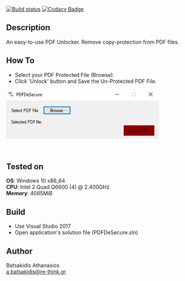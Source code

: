 [![Build status](https://ci.appveyor.com/api/projects/status/qoan7ibgh7vcd74r?svg=true)](https://ci.appveyor.com/project/abatsakidis/pdfdesecure)
[![Codacy Badge](https://api.codacy.com/project/badge/Grade/d5c89f5248f94747857def735b9699ea)](https://www.codacy.com/app/a.batsakidis/PDFDeSecure?utm_source=github.com&amp;utm_medium=referral&amp;utm_content=abatsakidis/PDFDeSecure&amp;utm_campaign=Badge_Grade)

## Description ##

An easy-to-use PDF Unlocker. Remove copy-protection from PDF files. 

## How To ##

* Select your PDF Protected File (Browse).
* Click 'Unlock' button and Save the Un-Protected PDF File. 

![Alt text](/Screenshot/screen.jpg?raw=true "MD5 Bruter")

<br>

## Tested on ##

**OS**: Windows 10 x86_64 <br>
**CPU**: Intel 2 Quad Q6600 (4) @ 2.400GHz <br>
**Memory**: 4085MiB <br>

## Build ##

* Use Visual Studio 2017<br>
* Open application's solution file (PDFDeSecure.sln)<br>

## Author ##

Batsakidis Athanasios<br>
a.batsakidis@re-think.gr

